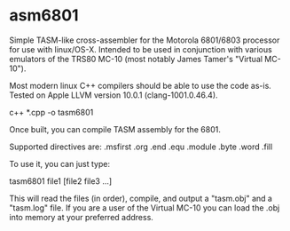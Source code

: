 # asm6801
Simple TASM-like cross-assembler for the Motorola 6801/6803 processor for use with linux/OS-X.  Intended to be used in conjunction with various emulators of the TRS80 MC-10 (most notably James Tamer's "Virtual MC-10").

Most modern linux C++ compilers should be able to use the code as-is.  Tested on Apple LLVM version 10.0.1 (clang-1001.0.46.4).

c++ *.cpp -o tasm6801

Once built, you can compile TASM assembly for the 6801.  

Supported directives are:
.msfirst
.org
.end
.equ
.module
.byte
.word
.fill

To use it, you can just type:

tasm6801 file1 [file2 file3 ...]


This will read the files (in order), compile, and output a "tasm.obj" and a "tasm.log" file.  If you are a user of the Virtual MC-10 you can load the .obj into memory at your preferred address.
